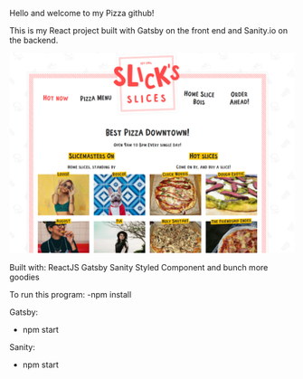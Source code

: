 Hello and welcome to my Pizza github!

This is my React project built with Gatsby on the front end and Sanity.io on the backend.

![Application](gatsby/src/images/Slickestslices.png)

Built with:
ReactJS
Gatsby
Sanity
Styled Component
and bunch more goodies

To run this program:
-npm install

Gatsby:

- npm start

Sanity:

- npm start
